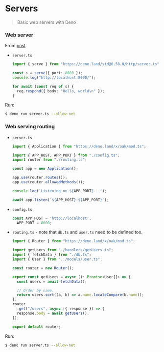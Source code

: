 # Servers
> Basic web servers with Deno


### Web server

From [post](https://medium.com/@nikhilsharmarockstar21/getting-started-with-deno-js-fa2154f8657e).

- `server.ts`
    ```typescript
    import { serve } from "https://deno.land/std@0.58.0/http/server.ts";

    const s = serve({ port: 8000 });
    console.log("http://localhost:8000/");

    for await (const req of s) {
      req.respond({ body: "Hello, world\n" });
    }
    ```
    
Run:

```sh
$ deno run server.ts --allow-net
```


### Web serving routing

- `server.ts`
    ```typescript
    import { Application } from "https://deno.land/x/oak/mod.ts";

    import { APP_HOST, APP_PORT } from "./config.ts";
    import router from "./routing.ts";

    const app = new Application();

    app.use(router.routes());
    app.use(router.allowedMethods());

    console.log(`Listening on ${APP_PORT}...`);

    await app.listen(`${APP_HOST}:${APP_PORT}`);
    ```
- `config.ts`
    ```typescript
    const APP_HOST = 'http://localhost',
      APP_PORT = 8000; 
    ```
- `routing.ts` - note that `db.ts` and `user.ts` need to be defined too.
    ```typescript
    import { Router } from "https://deno.land/x/oak/mod.ts";
    
    import getUsers from "./handlers/getUsers.ts";
    import { fetchData } from "./db.ts";
    import { User } from "../models/user.ts";
    
    const router = new Router();
    
    export const getUsers = async (): Promise<User[]> => {
      const users = await fetchData();

      // Order by name.
      return users.sort((a, b) => a.name.localeCompare(b.name));
    };
    router
      .get("/users", async ({ response }) => {
      response.body = await getUsers();
    });

    export default router;
    ```

Run:

```sh
$ deno run server.ts --allow-net
```
